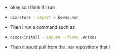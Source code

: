 - okay so i think if i run
- ```bash 
  nix-store --import > bowos.nar 
  ```
- Then i run a command such as
- ```bash
  nixos-install --impure --flake .#nixos
  ```
- Then it sould pull from the .nar repostiroty that i